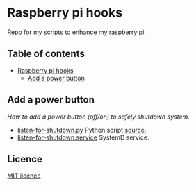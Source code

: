 # Raspberry pi hooks

Repo for my scripts to enhance my raspberry pi.

## Table of contents
- [Raspberry pi hooks](#raspberry-pi-hooks)
    - [Add a power button](#add-a-power-button)
    
## Add a power button

*How to add a power button (off/on) to safely shutdown system.*

* [listen-for-shutdown.py](./blob/master/usr/local/bin/listen-for-shutdown.py) Python script [source](https://howchoo.com/g/mwnlytk3zmm/how-to-add-a-power-button-to-your-raspberry-pi).
* [listen-for-shutdown.service](./blob/master/etc/systemd/system/listen-for-shutdown.service) SystemD service.

## Licence

[MIT licence](https://opensource.org/licenses/mit-license.php)
